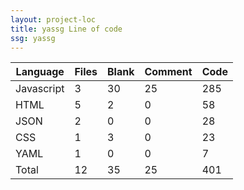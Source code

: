 ```yaml
---
layout: project-loc
title: yassg Line of code
ssg: yassg
---
```

<div class="table-responsive">
<table class="table">
<thead><tr>
<th>Language</th>
<th>Files</th>
<th>Blank</th>
<th>Comment</th>
<th>Code</th>
</tr></thead><tbody>
<tr><td>Javascript</td><td> 3</td><td> 30</td><td> 25</td><td> 285</td></tr>
<tr><td>HTML</td><td> 5</td><td> 2</td><td> 0</td><td> 58</td></tr>
<tr><td>JSON</td><td> 2</td><td> 0</td><td> 0</td><td> 28</td></tr>
<tr><td>CSS</td><td> 1</td><td> 3</td><td> 0</td><td> 23</td></tr>
<tr><td>YAML</td><td> 1</td><td> 0</td><td> 0</td><td> 7</td></tr>
<tr><td>Total</td><td>12</td><td>35</td><td>25</td><td>401</td></tr>
</tbody></table></div>
